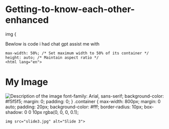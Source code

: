 # Getting-to-know-each-other-enhanced
img {

Bewlow is code i had chat gpt assist me with 

    max-width: 50%; /* Set maximum width to 50% of its container */
    height: auto; /* Maintain aspect ratio */
    <html lang="en">
<head>
<meta charset="UTF-8">
<meta name="viewport" content="width=device-width, initial-scale=1.0">
<title>Image Example</title>
</head>
<body>

<h1>My Image</h1>

<img src="https://example.com/image.jpg" alt="Description of the image">

</body>
</html>
font-family: Arial, sans-serif;
    background-color: #f5f5f5;
    margin: 0;
    padding: 0;
  }
  .container {
    max-width: 800px;
    margin: 0 auto;
    padding: 20px;
    background-color: #fff;
    border-radius: 10px;
    box-shadow: 0 0 10px rgba(0, 0, 0, 0.1);

    img src="slide3.jpg" alt="Slide 3">
